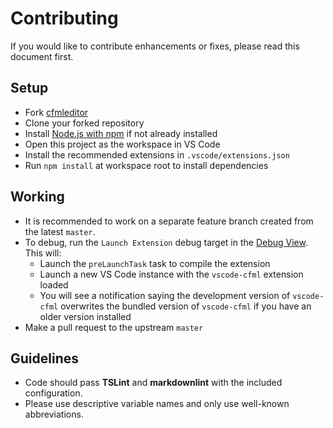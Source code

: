 # Contributing

If you would like to contribute enhancements or fixes, please read this document first.

## Setup

- Fork [cfmleditor](https://github.com/cfmleditor/cfmleditor)
- Clone your forked repository
- Install [Node.js with npm](https://nodejs.org) if not already installed
- Open this project as the workspace in VS Code
- Install the recommended extensions in `.vscode/extensions.json`
- Run `npm install` at workspace root to install dependencies

## Working

- It is recommended to work on a separate feature branch created from the latest `master`.
- To debug, run the `Launch Extension` debug target in the [Debug View](https://code.visualstudio.com/docs/editor/debugging). This will:
  - Launch the `preLaunchTask` task to compile the extension
  - Launch a new VS Code instance with the `vscode-cfml` extension loaded
  - You will see a notification saying the development version of `vscode-cfml` overwrites the bundled version of `vscode-cfml` if you have an older version installed
- Make a pull request to the upstream `master`

## Guidelines

- Code should pass **TSLint** and **markdownlint** with the included configuration.
- Please use descriptive variable names and only use well-known abbreviations.
